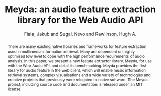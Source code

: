 --- 
  title: "Meyda: an audio feature extraction library for the Web Audio API" 
  abstract: "There are many existing native libraries and frameworks for feature extraction used in multimedia information retrieval. Many are dependent on highly optimised low level to cope with the high performance requirements of audio analysis. In this paper, we present a new feature extractor library, Meyda, for use with the Web Audio API, and detail its benchmarking. Meyda provides the first library for audio feature in the web client, which will enable music information retrieval systems, complex visualisations and a wide variety of technologies and creative projects that previously were relegated to native software. The Meyda project, including source code and documentation is released under an MIT license." 
  address: "Paris" 
  author: "Fiala, Jakub and Segal, Nevo and Rawlinson, Hugh A." 
  booktitle: "Proceedings of the International Web Audio Conference" 
  editor: "Goldszmidt, Samuel and Schnell, Norbert and Saiz, Victor and Matuszewski, Benjamin" 
  month: "Proceedings of the International Web Audio Conference"
  pages: "1--6" 
  publisher: "IRCAM" 
  series: "WAC '15"
  type: "Paper"  
  year: "2015" 
  id: "2015_17" 
  tags: year2015 
  pdflink: /_data/papers/pdf/2015/2015_17.pdf
  ISSN: Can't find it!
---